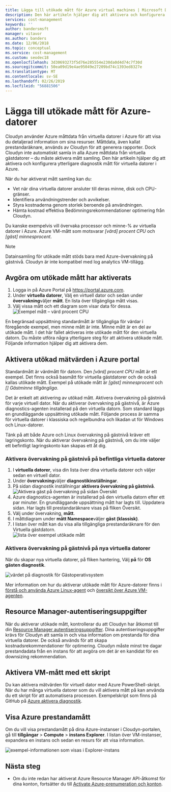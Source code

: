 ```yaml
---
title: Lägga till utökade mått för Azure virtual machines | Microsoft Docs
description: Den här artikeln hjälper dig att aktivera och konfigurera utökade diagnostikmåtten för virtuella datorer i Azure.
services: cost-management
keywords: ''
author: bandersmsft
manager: vitavor
ms.author: banders
ms.date: 12/06/2018
ms.topic: conceptual
ms.service: cost-management
ms.custom: seodec18
ms.openlocfilehash: 3d30693273f5d76e285554e230da0d4d74c7f30d
ms.sourcegitcommit: 50ea09d19e4ae95049e27209bd74c1393ed8327e
ms.translationtype: MT
ms.contentlocale: sv-SE
ms.lasthandoff: 02/26/2019
ms.locfileid: "56881506"
---
```

# <a name="add-extended-metrics-for-azure-virtual-machines"></a>Lägga till utökade mått för Azure-datorer

Cloudyn använder Azure måttdata från virtuella datorer i Azure för att visa du detaljerad information om sina resurser. Måttdata, även kallat prestandaräknare, används av Cloudyn för att generera rapporter. Dock Cloudyn inte automatiskt samla in alla Azure måttdata från virtuella gästdatorer – du måste aktivera mått samling. Den här artikeln hjälper dig att aktivera och konfigurera ytterligare diagnostik mått för virtuella datorer i Azure.

När du har aktiverat mått samling kan du:

- Vet när dina virtuella datorer ansluter till deras minne, disk och CPU-gränser.
- Identifiera användningstrender och avvikelser.
- Styra kostnaderna genom storlek beroende på användningen.
- Hämta kostnad effektiva Bedömningsrekommendationer optimering från Cloudyn.

Du kanske exempelvis vill övervaka processor och minne-% av virtuella datorer i Azure. Azure VM-mått som motsvarar _[värd] procent CPU_ och _[gäst] minnesprocent_.

> [!NOTE]
> Datainsamling för utökade mått stöds bara med Azure-övervakning på gästnivå. Cloudyn är inte kompatibel med log analytics VM-tillägg.

## <a name="determine-whether-extended-metrics-are-enabled"></a>Avgöra om utökade mått har aktiverats

1. Logga in på Azure Portal på https://portal.azure.com.
2. Under **virtuella datorer**, Välj en virtuell dator och sedan under **övervakning**väljer **mått**. En lista över tillgängliga mått visas.
3. Välj vissa mått och ett diagram som visar data för dessa.  
    ![Exempel mått – värd procent CPU](./media/azure-vm-extended-metrics/metric01.png)

En begränsad uppsättning standardmått är tillgängliga för värdar i föregående exempel, men minne mått är inte. Minne mått är en del av utökade mått. I det här fallet aktiveras inte utökade mått för den virtuella datorn. Du måste utföra några ytterligare steg för att aktivera utökade mått. Följande information hjälper dig att aktivera dem.

## <a name="enable-extended-metrics-in-the-azure-portal"></a>Aktivera utökad mätvärden i Azure portal

Standardmått är värdmått för datorn. Den _[värd] procent CPU_ mått är ett exempel. Det finns också basmått för virtuella gästdatorer och de också kallas utökade mått. Exempel på utökade mått är _[gäst] minnesprocent_ och _[] Gästminne tillgängliga_.

Det är enkelt att aktivering av utökad mått. Aktivera övervakning på gästnivå för varje virtuell dator. När du aktiverar övervakning på gästnivå, är Azure diagnostics-agenten installerad på den virtuella datorn. Som standard läggs en grundläggande uppsättning utökade mått. Följande process är samma för virtuella datorer i klassiska och regelbundna och likadan ut för Windows och Linux-datorer.

Tänk på att både Azure och Linux övervakning på gästnivå kräver ett lagringskonto. När du aktiverar övervakning på gästnivå, om du inte väljer ett befintligt lagringskonto kan skapas ett åt dig.

### <a name="enable-guest-level-monitoring-on-existing-vms"></a>Aktivera övervakning på gästnivå på befintliga virtuella datorer

1. I **virtuella datorer**, visa din lista över dina virtuella datorer och väljer sedan en virtuell dator.
2. Under **övervakning**väljer **diagnostikinställningar**.
3. På sidan diagnostik inställningar **aktivera övervakning på gästnivå**.  
    ![Aktivera gäst på övervakning på sidan Översikt](./media/azure-vm-extended-metrics/enable-guest-monitoring.png)
4. Azure diagnostics-agenten är installerad på den virtuella datorn efter ett par minuter. En grundläggande uppsättning mått har lagts till. Uppdatera sidan. Har lagts till prestandaräknare visas på fliken Översikt.
5. Välj under övervakning, **mått**.
6. I måttdiagram under **mått Namespace**väljer **gäst (klassisk)**.
7. I listan över mått kan du visa alla tillgängliga prestandaräknare för den Virtuella gästdatorn.  
    ![lista över exempel utökade mått](./media/azure-vm-extended-metrics/extended-metrics.png)

### <a name="enable-guest-level-monitoring-on-new-vms"></a>Aktivera övervakning på gästnivå på nya virtuella datorer

När du skapar nya virtuella datorer, på fliken hantering, Välj **på** för **OS gästen diagnostik**.

![värdet på diagnostik för Gästoperativsystem](./media/azure-vm-extended-metrics/new-enable-diag.png)

Mer information om hur du aktiverar utökade mått för Azure-datorer finns i [förstå och använda Azure Linux-agent](../virtual-machines/extensions/agent-linux.md) och [översikt över Azure VM-agenten](../virtual-machines/extensions/agent-windows.md).

## <a name="resource-manager-credentials"></a>Resource Manager-autentiseringsuppgifter

När du aktiverar utökade mått, kontrollerar du att Cloudyn har åtkomst till din [Resource Manager autentiseringsuppgifter](activate-subs-accounts.md). Dina autentiseringsuppgifter krävs för Cloudyn att samla in och visa information om prestanda för dina virtuella datorer. De också används för att skapa kostnadsrekommendationer för optimering. Cloudyn måste minst tre dagar prestandadata från en instans för att avgöra om det är en kandidat för en downsizing rekommendation.

## <a name="enable-vm-metrics-with-a-script"></a>Aktivera VM-mått med ett skript

Du kan aktivera mätvärden för virtuell dator med Azure PowerShell-skript. När du har många virtuella datorer som du vill aktivera mått på kan använda du ett skript för att automatisera processen. Exempelskript som finns på GitHub på [Azure aktivera diagnostik](https://github.com/Cloudyn/azure-enable-diagnostics).

## <a name="view-azure-performance-metrics"></a>Visa Azure prestandamått

Om du vill visa prestandamått på dina Azure-instanser i Cloudyn-portalen, gå till **tillgångar** > **Compute** > **instans Explorer**. I listan över VM-instanser, expandera en instans och sedan en resurs för att visa information.

![exempel-informationen som visas i Explorer-instans](./media/azure-vm-extended-metrics/instance-explorer.png)

## <a name="next-steps"></a>Nästa steg

- Om du inte redan har aktiverat Azure Resource Manager API-åtkomst för dina konton, fortsätter du till [Activate Azure-prenumeration och konton](activate-subs-accounts.md).
